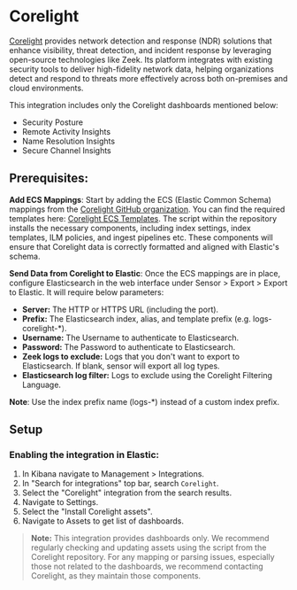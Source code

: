 # Corelight

[Corelight](https://corelight.com/) provides network detection and response (NDR) solutions that enhance visibility, threat detection, and incident response by leveraging open-source technologies like Zeek. Its platform integrates with existing security tools to deliver high-fidelity network data, helping organizations detect and respond to threats more effectively across both on-premises and cloud environments​.

This integration includes only the Corelight dashboards mentioned below:
- Security Posture
- Remote Activity Insights
- Name Resolution Insights
- Secure Channel Insights

## Prerequisites:

**Add ECS Mappings**: Start by adding the ECS (Elastic Common Schema) mappings from the [Corelight GitHub organization](https://github.com/corelight). You can find the required templates here: [Corelight ECS Templates](https://github.com/corelight/ecs-templates). The script within the repository installs the necessary components, including index settings, index templates, ILM policies, and ingest pipelines etc. These components will ensure that Corelight data is correctly formatted and aligned with Elastic's schema.

**Send Data from Corelight to Elastic**: Once the ECS mappings are in place, configure Elasticsearch in the web interface under Sensor > Export > Export to Elastic. It will require below parameters:
- **Server:** The HTTP or HTTPS URL (including the port).
- **Prefix:** The Elasticsearch index, alias, and template prefix (e.g. logs-corelight-*).
- **Username:** The Username to authenticate to Elasticsearch.
- **Password:** The Password to authenticate to Elasticsearch.
- **Zeek logs to exclude:** Logs that you don't want to export to Elasticsearch. If blank, sensor will export all log types.
- **Elasticsearch log filter:** Logs to exclude using the Corelight Filtering Language.

**Note**: Use the index prefix name (logs-*) instead of a custom index prefix.

## Setup

### Enabling the integration in Elastic:

1. In Kibana navigate to Management > Integrations.
2. In "Search for integrations" top bar, search `Corelight`.
3. Select the "Corelight" integration from the search results.
4. Navigate to Settings.
5. Select the "Install Corelight assets".
6. Navigate to Assets to get list of dashboards.

> **Note:** This integration provides dashboards only. We recommend regularly checking and updating assets using the script from the Corelight repository. For any mapping or parsing issues, especially those not related to the dashboards, we recommend contacting Corelight, as they maintain those components.
